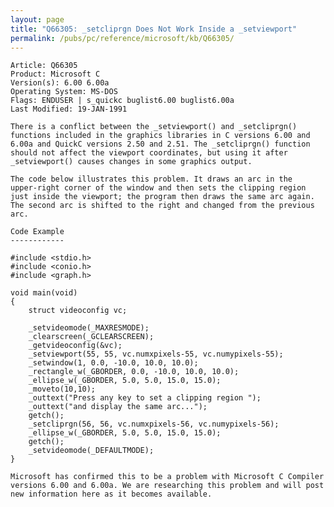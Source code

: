 ```yaml
---
layout: page
title: "Q66305: _setcliprgn Does Not Work Inside a _setviewport"
permalink: /pubs/pc/reference/microsoft/kb/Q66305/
---
```


	Article: Q66305
	Product: Microsoft C
	Version(s): 6.00 6.00a
	Operating System: MS-DOS
	Flags: ENDUSER | s_quickc buglist6.00 buglist6.00a
	Last Modified: 19-JAN-1991
	
	There is a conflict between the _setviewport() and _setcliprgn()
	functions included in the graphics libraries in C versions 6.00 and
	6.00a and QuickC versions 2.50 and 2.51. The _setcliprgn() function
	should not affect the viewport coordinates, but using it after
	_setviewport() causes changes in some graphics output.
	
	The code below illustrates this problem. It draws an arc in the
	upper-right corner of the window and then sets the clipping region
	just inside the viewport; the program then draws the same arc again.
	The second arc is shifted to the right and changed from the previous
	arc.
	
	Code Example
	------------
	
	#include <stdio.h>
	#include <conio.h>
	#include <graph.h>
	
	void main(void)
	{
	    struct videoconfig vc;
	
	    _setvideomode(_MAXRESMODE);
	    _clearscreen(_GCLEARSCREEN);
	    _getvideoconfig(&vc);
	    _setviewport(55, 55, vc.numxpixels-55, vc.numypixels-55);
	    _setwindow(1, 0.0, -10.0, 10.0, 10.0);
	    _rectangle_w(_GBORDER, 0.0, -10.0, 10.0, 10.0);
	    _ellipse_w(_GBORDER, 5.0, 5.0, 15.0, 15.0);
	    _moveto(10,10);
	    _outtext("Press any key to set a clipping region ");
	    _outtext("and display the same arc...");
	    getch();
	    _setcliprgn(56, 56, vc.numxpixels-56, vc.numypixels-56);
	    _ellipse_w(_GBORDER, 5.0, 5.0, 15.0, 15.0);
	    getch();
	    _setvideomode(_DEFAULTMODE);
	}
	
	Microsoft has confirmed this to be a problem with Microsoft C Compiler
	versions 6.00 and 6.00a. We are researching this problem and will post
	new information here as it becomes available.

